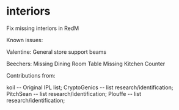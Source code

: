 # interiors
Fix missing interiors in RedM


Known issues:

Valentine:
General store support beams

Beechers:
Missing Dining Room Table
Missing Kitchen Counter



Contributions from:

koil              -- Original IPL list;
CryptoGenics      -- list research/identification;
PitchSean         -- list research/identification;
Plouffe           -- list research/identification;
